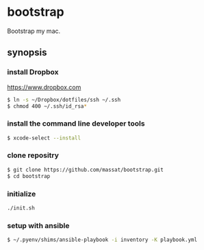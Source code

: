 bootstrap
=========

Bootstrap my mac.

synopsis
--------

### install Dropbox

https://www.dropbox.com

```sh
$ ln -s ~/Dropbox/dotfiles/ssh ~/.ssh
$ chmod 400 ~/.ssh/id_rsa*
```

### install the command line developer tools

```sh
$ xcode-select --install
```

### clone repositry

```sh
$ git clone https://github.com/massat/bootstrap.git
$ cd bootstrap
```

### initialize

```sh
./init.sh
```

### setup with ansible

```sh
$ ~/.pyenv/shims/ansible-playbook -i inventory -K playbook.yml
```
